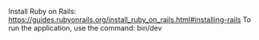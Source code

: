 Install Ruby on Rails: https://guides.rubyonrails.org/install_ruby_on_rails.html#installing-rails
To run the application, use the command: bin/dev
